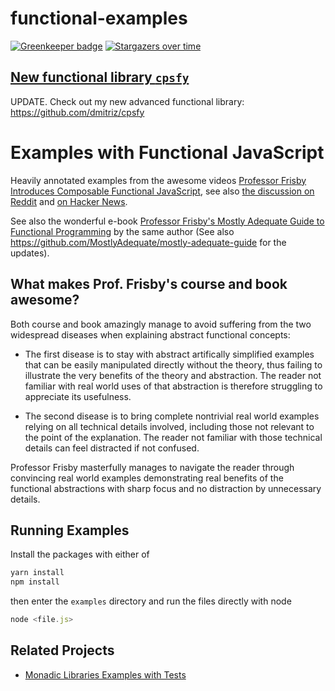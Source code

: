 # functional-examples


[![Greenkeeper badge](https://badges.greenkeeper.io/dmitriz/functional-examples.svg)](https://greenkeeper.io/)
[![Stargazers over time](https://starcharts.herokuapp.com/dmitriz/functional-examples.svg)](https://starcharts.herokuapp.com/dmitriz/functional-examples)

## [New functional library `cpsfy`](https://github.com/dmitriz/cpsfy)

UPDATE. Check out my new advanced functional library: 
https://github.com/dmitriz/cpsfy

# Examples with Functional JavaScript

Heavily annotated examples from the awesome videos
<a href="https://egghead.io/lessons/javascript-refactoring-imperative-code-to-a-single-composed-expression-using-box">Professor Frisby Introduces Composable Functional JavaScript</a>,
see also <a href="https://www.reddit.com/r/javascript/comments/5hfq6n/100_minutes_of_free_functional_programming/">the discussion on Reddit</a> and <a href="https://news.ycombinator.com/item?id=13167149">on Hacker News</a>.

See also the wonderful e-book <a href="https://drboolean.gitbooks.io/mostly-adequate-guide/content/">
Professor Frisby's Mostly Adequate Guide to Functional Programming</a>
by the same author (See also https://github.com/MostlyAdequate/mostly-adequate-guide for the updates).


## What makes Prof. Frisby's course and book awesome?
Both course and book amazingly manage to avoid suffering from the two widespread diseases when explaining abstract functional concepts: 

- The first disease is to stay with abstract artifically simplified examples that can be easily manipulated 
directly without the theory, thus failing to illustrate the very benefits of the theory and abstraction. 
The reader not familiar with real world uses of that abstraction is therefore struggling to appreciate its usefulness.

- The second disease is to bring complete nontrivial real world examples relying on all technical details involved,
including those not relevant to the point of the explanation. The reader not familiar with those technical details
can feel distracted if not confused.

Professor Frisby masterfully manages to navigate the reader through convincing real world examples
demonstrating real benefits of the functional abstractions with sharp focus and no distraction by unnecessary details.




## Running Examples
Install the packages with either of
```js
yarn install
npm install
```
then enter the `examples` directory and run the files directly with node
```js
node <file.js>
```


## Related Projects
- [Monadic Libraries Examples with Tests](https://github.com/dmitriz/monadic-libraries-examples)
